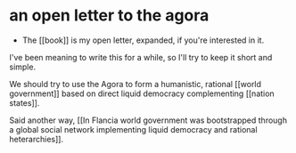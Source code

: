 # an open letter to the agora

- The [[book]] is my open letter, expanded, if you're interested in it.

I've been meaning to write this for a while, so I'll try to keep it short and simple.

We should try to use the Agora to form a humanistic, rational [[world government]] based on direct liquid democracy complementing [[nation states]].

Said another way, [[In Flancia world government was bootstrapped through a global social network implementing liquid democracy and rational heterarchies]].
